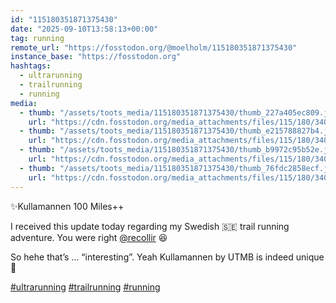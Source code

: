 ```yaml
---
id: "115180351871375430"
date: "2025-09-10T13:58:13+00:00"
tag: running
remote_url: "https://fosstodon.org/@moelholm/115180351871375430"
instance_base: "https://fosstodon.org"
hashtags:
  - ultrarunning
  - trailrunning
  - running
media:
  - thumb: "/assets/toots_media/115180351871375430/thumb_227a405ec809.jpeg"
    url: "https://cdn.fosstodon.org/media_attachments/files/115/180/340/447/177/187/original/941e6943102b7aa4.jpeg"
  - thumb: "/assets/toots_media/115180351871375430/thumb_e215788827b4.jpeg"
    url: "https://cdn.fosstodon.org/media_attachments/files/115/180/340/252/563/170/original/f7de29c0758b671d.jpeg"
  - thumb: "/assets/toots_media/115180351871375430/thumb_b9972c95b52e.jpeg"
    url: "https://cdn.fosstodon.org/media_attachments/files/115/180/340/354/835/019/original/fdcb7181111edc38.jpeg"
  - thumb: "/assets/toots_media/115180351871375430/thumb_76fdc2858ecf.jpeg"
    url: "https://cdn.fosstodon.org/media_attachments/files/115/180/340/450/000/880/original/56b2da03994c7855.jpeg"
---
```

✨Kullamannen 100 Miles++

I received this update today regarding my Swedish 🇸🇪 trail running adventure. You were right [@recollir](https://mountains.social/@recollir) 😆

So hehe that’s … “interesting”. Yeah Kullamannen by UTMB is indeed unique 🤠

[#ultrarunning](https://fosstodon.org/tags/ultrarunning) [#trailrunning](https://fosstodon.org/tags/trailrunning) [#running](https://fosstodon.org/tags/running)
